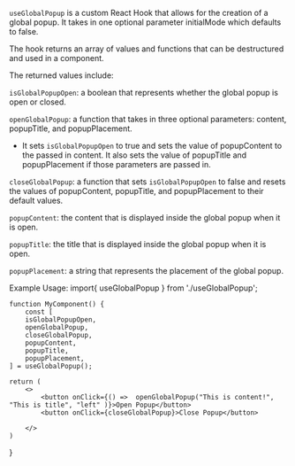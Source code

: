 `useGlobalPopup` is a custom React Hook that allows for the creation of a global popup. It takes in one optional parameter initialMode which defaults to false.

The hook returns an array of values and functions that can be destructured and used in a component.

The returned values include:

`isGlobalPopupOpen`: a boolean that represents whether the global popup is open or closed.

`openGlobalPopup`: a function that takes in three optional parameters: content, popupTitle, and popupPlacement.

-   It sets `isGlobalPopupOpen` to true and sets the value of popupContent to the passed in content. It also sets the value of popupTitle and popupPlacement if those parameters are passed in.

`closeGlobalPopup`: a function that sets `isGlobalPopupOpen` to false and resets the values of popupContent, popupTitle, and popupPlacement to their default values.

`popupContent`: the content that is displayed inside the global popup when it is open.

`popupTitle`: the title that is displayed inside the global popup when it is open.

`popupPlacement`: a string that represents the placement of the global popup.

<!-- This hook works with GlobalPopup.tsx, which is being rendered in App.tsx -->

Example Usage:
import{ useGlobalPopup } from './useGlobalPopup';

    function MyComponent() {
        const [
        isGlobalPopupOpen,
        openGlobalPopup,
        closeGlobalPopup,
        popupContent,
        popupTitle,
        popupPlacement,
    ] = useGlobalPopup();

    return (
        <>
            <button onClick={() =>  openGlobalPopup("This is content!", "This is title", "left" )}>Open Popup</button>
            <button onClick={closeGlobalPopup}>Close Popup</button>

        </>
    )

}
